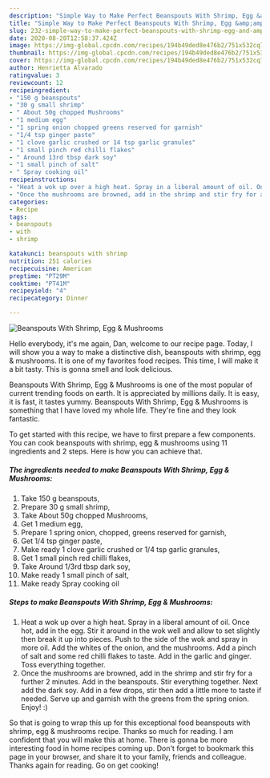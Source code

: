 ```yaml
---
description: "Simple Way to Make Perfect Beanspouts With Shrimp, Egg &amp;amp; Mushrooms"
title: "Simple Way to Make Perfect Beanspouts With Shrimp, Egg &amp;amp; Mushrooms"
slug: 232-simple-way-to-make-perfect-beanspouts-with-shrimp-egg-and-amp-mushrooms
date: 2020-08-20T12:58:37.424Z
image: https://img-global.cpcdn.com/recipes/194b49ded8e476b2/751x532cq70/beanspouts-with-shrimp-egg-mushrooms-recipe-main-photo.jpg
thumbnail: https://img-global.cpcdn.com/recipes/194b49ded8e476b2/751x532cq70/beanspouts-with-shrimp-egg-mushrooms-recipe-main-photo.jpg
cover: https://img-global.cpcdn.com/recipes/194b49ded8e476b2/751x532cq70/beanspouts-with-shrimp-egg-mushrooms-recipe-main-photo.jpg
author: Henrietta Alvarado
ratingvalue: 3
reviewcount: 12
recipeingredient:
- "150 g beanspouts"
- "30 g small shrimp"
- " About 50g chopped Mushrooms"
- "1 medium egg"
- "1 spring onion chopped greens reserved for garnish"
- "1/4 tsp ginger paste"
- "1 clove garlic crushed or 14 tsp garlic granules"
- "1 small pinch red chilli flakes"
- " Around 13rd tbsp dark soy"
- "1 small pinch of salt"
- " Spray cooking oil"
recipeinstructions:
- "Heat a wok up over a high heat. Spray in a liberal amount of oil. Once hot, add in the egg. Stir it around in the wok well and allow to set slightly then break it up into pieces. Push to the side of the wok and spray in more oil. Add the whites of the onion, and the mushrooms. Add a pinch of salt and some red chilli flakes to taste. Add in the garlic and ginger. Toss everything together."
- "Once the mushrooms are browned, add in the shrimp and stir fry for a further 2 minutes. Add in the beanspouts. Stir everything together. Next add the dark soy. Add in a few drops, stir then add a little more to taste if needed. Serve up and garnish with the greens from the spring onion. Enjoy! :)"
categories:
- Recipe
tags:
- beanspouts
- with
- shrimp

katakunci: beanspouts with shrimp 
nutrition: 251 calories
recipecuisine: American
preptime: "PT29M"
cooktime: "PT41M"
recipeyield: "4"
recipecategory: Dinner

---
```



![Beanspouts With Shrimp, Egg &amp; Mushrooms](https://img-global.cpcdn.com/recipes/194b49ded8e476b2/751x532cq70/beanspouts-with-shrimp-egg-mushrooms-recipe-main-photo.jpg)

Hello everybody, it's me again, Dan, welcome to our recipe page. Today, I will show you a way to make a distinctive dish, beanspouts with shrimp, egg &amp; mushrooms. It is one of my favorites food recipes. This time, I will make it a bit tasty. This is gonna smell and look delicious.



Beanspouts With Shrimp, Egg &amp; Mushrooms is one of the most popular of current trending foods on earth. It is appreciated by millions daily. It is easy, it is fast, it tastes yummy. Beanspouts With Shrimp, Egg &amp; Mushrooms is something that I have loved my whole life. They're fine and they look fantastic.


To get started with this recipe, we have to first prepare a few components. You can cook beanspouts with shrimp, egg &amp; mushrooms using 11 ingredients and 2 steps. Here is how you can achieve that.

<!--inarticleads1-->

##### The ingredients needed to make Beanspouts With Shrimp, Egg &amp; Mushrooms:

1. Take 150 g beanspouts,
1. Prepare 30 g small shrimp,
1. Take  About 50g chopped Mushrooms,
1. Get 1 medium egg,
1. Prepare 1 spring onion, chopped, greens reserved for garnish,
1. Get 1/4 tsp ginger paste,
1. Make ready 1 clove garlic crushed or 1/4 tsp garlic granules,
1. Get 1 small pinch red chilli flakes,
1. Take  Around 1/3rd tbsp dark soy,
1. Make ready 1 small pinch of salt,
1. Make ready  Spray cooking oil




<!--inarticleads2-->

##### Steps to make Beanspouts With Shrimp, Egg &amp; Mushrooms:

1. Heat a wok up over a high heat. Spray in a liberal amount of oil. Once hot, add in the egg. Stir it around in the wok well and allow to set slightly then break it up into pieces. Push to the side of the wok and spray in more oil. Add the whites of the onion, and the mushrooms. Add a pinch of salt and some red chilli flakes to taste. Add in the garlic and ginger. Toss everything together.
1. Once the mushrooms are browned, add in the shrimp and stir fry for a further 2 minutes. Add in the beanspouts. Stir everything together. Next add the dark soy. Add in a few drops, stir then add a little more to taste if needed. Serve up and garnish with the greens from the spring onion. Enjoy! :)




So that is going to wrap this up for this exceptional food beanspouts with shrimp, egg &amp; mushrooms recipe. Thanks so much for reading. I am confident that you will make this at home. There is gonna be more interesting food in home recipes coming up. Don't forget to bookmark this page in your browser, and share it to your family, friends and colleague. Thanks again for reading. Go on get cooking!
